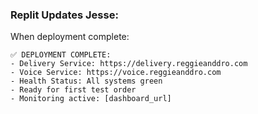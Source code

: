 ### **Replit Updates Jesse:**

When deployment complete:

```
✅ DEPLOYMENT COMPLETE:
- Delivery Service: https://delivery.reggieanddro.com
- Voice Service: https://voice.reggieanddro.com
- Health Status: All systems green
- Ready for first test order
- Monitoring active: [dashboard_url]
```
